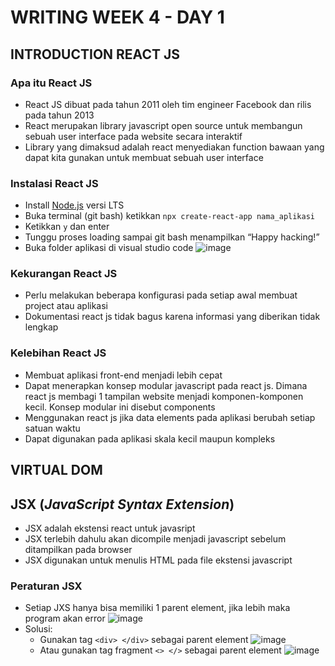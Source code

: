 # WRITING WEEK 4 - DAY 1
## INTRODUCTION REACT JS
### Apa itu React JS
- React JS dibuat pada tahun 2011 oleh tim engineer Facebook dan rilis pada tahun 2013
- React merupakan library javascript open source untuk membangun sebuah user interface pada website secara interaktif
- Library yang dimaksud adalah react menyediakan function bawaan yang dapat kita gunakan untuk membuat sebuah user interface

### Instalasi React JS
- Install [Node.js](https://nodejs.org/en/download/) versi LTS
- Buka terminal (git bash) ketikkan `npx create-react-app nama_aplikasi`
- Ketikkan `y` dan enter
- Tunggu proses loading sampai git bash menampilkan “Happy hacking!”
- Buka folder aplikasi di visual studio code
![image](https://user-images.githubusercontent.com/85722923/198873364-f7da6510-d2e7-4241-9b7c-fde2ceddf5b1.png)



### Kekurangan React JS
- Perlu melakukan beberapa konfigurasi pada setiap awal membuat project atau aplikasi
- Dokumentasi react js tidak bagus karena informasi yang diberikan tidak lengkap

### Kelebihan React JS
- Membuat aplikasi front-end menjadi lebih cepat
- Dapat menerapkan konsep modular javascript pada react js. Dimana react js membagi 1 tampilan website menjadi komponen-komponen kecil. Konsep modular ini disebut components
- Menggunakan react js jika data elements pada aplikasi berubah setiap satuan waktu
- Dapat digunakan pada aplikasi skala kecil maupun kompleks

## VIRTUAL DOM


## JSX (*JavaScript Syntax Extension*)
- JSX adalah ekstensi react untuk javasript
- JSX terlebih dahulu akan dicompile menjadi javascript sebelum ditampilkan pada browser
- JSX digunakan untuk menulis HTML pada file ekstensi javascript

### Peraturan JSX
- Setiap JXS hanya bisa memiliki 1 parent element, jika lebih maka program akan error
![image](https://user-images.githubusercontent.com/85722923/198872059-c27fe5a3-8635-4eb4-be71-ae22057a8ec5.png)
- Solusi:
  - Gunakan tag `<div> </div>` sebagai parent element
![image](https://user-images.githubusercontent.com/85722923/198872586-168ef6cd-2818-4d40-9aae-eb6e6294e72e.png)
  - Atau gunakan tag fragment `<> </>` sebagai parent element
![image](https://user-images.githubusercontent.com/85722923/198872613-bdfe55eb-b7a6-4e3f-9e7f-88e2a6c5c094.png)

